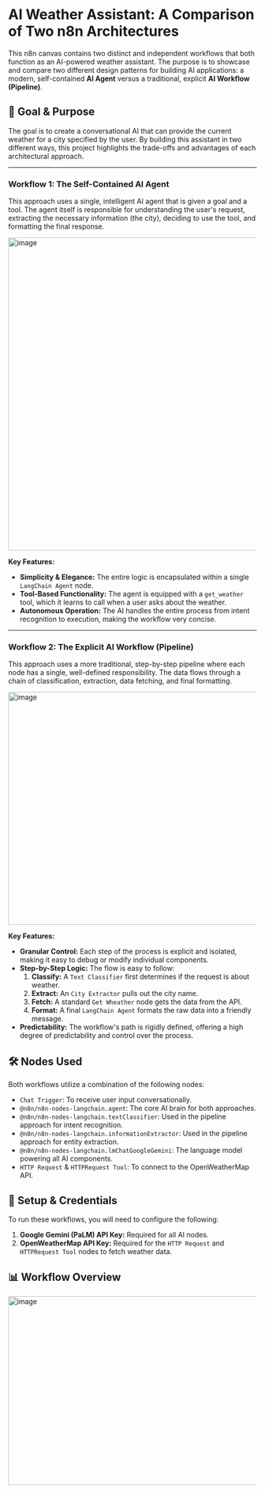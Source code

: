 # AI Weather Assistant: A Comparison of Two n8n Architectures

This n8n canvas contains two distinct and independent workflows that both function as an AI-powered weather assistant. The purpose is to showcase and compare two different design patterns for building AI applications: a modern, self-contained **AI Agent** versus a traditional, explicit **AI Workflow (Pipeline)**.

## 🎯 Goal & Purpose

The goal is to create a conversational AI that can provide the current weather for a city specified by the user. By building this assistant in two different ways, this project highlights the trade-offs and advantages of each architectural approach.

---

### Workflow 1: The Self-Contained AI Agent

This approach uses a single, intelligent AI agent that is given a goal and a tool. The agent itself is responsible for understanding the user's request, extracting the necessary information (the city), deciding to use the tool, and formatting the final response.

<img width="795" height="633" alt="image" src="https://github.com/user-attachments/assets/e15b629b-6391-4bfa-bc44-df95b8e2406f" />
 
 **Key Features:**
* **Simplicity & Elegance:** The entire logic is encapsulated within a single `LangChain Agent` node.
* **Tool-Based Functionality:** The agent is equipped with a `get_weather` tool, which it learns to call when a user asks about the weather.
* **Autonomous Operation:** The AI handles the entire process from intent recognition to execution, making the workflow very concise.

---

### Workflow 2: The Explicit AI Workflow (Pipeline)

This approach uses a more traditional, step-by-step pipeline where each node has a single, well-defined responsibility. The data flows through a chain of classification, extraction, data fetching, and final formatting.

<img width="1463" height="471" alt="image" src="https://github.com/user-attachments/assets/d6858132-976d-4304-a990-99396457fd3e" />
 
**Key Features:**
* **Granular Control:** Each step of the process is explicit and isolated, making it easy to debug or modify individual components.
* **Step-by-Step Logic:** The flow is easy to follow:
    1.  **Classify:** A `Text Classifier` first determines if the request is about weather.
    2.  **Extract:** An `City Extractor` pulls out the city name.
    3.  **Fetch:** A standard `Get Wheather` node gets the data from the API.
    4.  **Format:** A final `LangChain Agent` formats the raw data into a friendly message.
* **Predictability:** The workflow's path is rigidly defined, offering a high degree of predictability and control over the process.

## 🛠️ Nodes Used

Both workflows utilize a combination of the following nodes:

* `Chat Trigger`: To receive user input conversationally.
* `@n8n/n8n-nodes-langchain.agent`: The core AI brain for both approaches.
* `@n8n/n8n-nodes-langchain.textClassifier`: Used in the pipeline approach for intent recognition.
* `@n8n/n8n-nodes-langchain.informationExtractor`: Used in the pipeline approach for entity extraction.
* `@n8n/n8n-nodes-langchain.lmChatGoogleGemini`: The language model powering all AI components.
* `HTTP Request` & `HTTPRequest Tool`: To connect to the OpenWeatherMap API.

## 🔧 Setup & Credentials

To run these workflows, you will need to configure the following:

1.  **Google Gemini (PaLM) API Key:** Required for all AI nodes.
2.  **OpenWeatherMap API Key:** Required for the `HTTP Request` and `HTTPRequest Tool` nodes to fetch weather data.

## 📊 Workflow Overview

<img width="1597" height="382" alt="image" src="https://github.com/user-attachments/assets/51060869-f1fd-4afe-a20c-78d6f29a7d52" />
